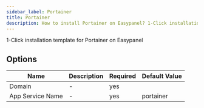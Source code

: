 ```yaml
---
sidebar_label: Portainer
title: Portainer
description: How to install Portainer on Easypanel? 1-Click installation template for Portainer on Easypanel
---
```

<!-- generated -->
1-Click installation template for Portainer on Easypanel

## Options

Name | Description | Required | Default Value
-|-|-|-
Domain | - | yes | 
App Service Name | - | yes | portainer
